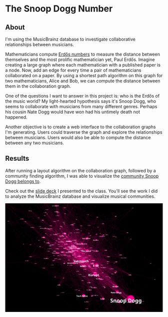 # The Snoop Dogg Number

## About

I'm using the MusicBrainz database to investigate collaborative relationships between musicians.

Mathematicians compute [Erdős numbers](https://en.wikipedia.org/wiki/Erd%C5%91s_number) to measure the distance between themselves and the most prolific mathematician yet, Paul Erdős. Imagine creating a large graph where each mathematician with a published paper is a node. Now, add an edge for every time a pair of mathematicians collaborated on a paper. By using a shortest path algorithm on this graph for two mathematicians, Alice and Bob, we can compute the distance between them in the collaboration graph.

One of the questions I want to answer in this project is: who is the Erdős of the music world? My light-hearted hypothesis says it's Snoop Dogg, who seems to collaborate with musicians from many different genres. Perhaps his cousin Nate Dogg would have won had his untimely death not happened.

Another objective is to create a web interface to the collaboration graphs I'm generating. Users could traverse the graph and explore the relationships between musicians. Users would also be able to compute the distance between any two musicians.

## Results

After running a layout algorithm on the collaboration graph, followed by a community finding algorithm, I was able to visualize the [community Snoop Dogg belongs to](presentation/communities_yifanhu_6.png).

Check out the [slide deck](presentation/presentation.pdf) I presented to the class. You'll see the work I did to analyze the MusicBrainz database and visualize musical communities.

![Alt text](viz/communities_yifanhu_6.png?raw=true "Snoop Dogg's community")
